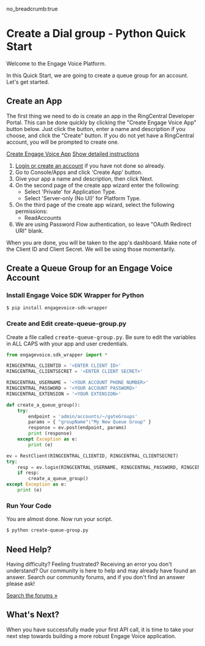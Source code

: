 no_breadcrumb:true

# Create a Dial group - Python Quick Start

Welcome to the Engage Voice Platform.

In this Quick Start, we are going to create a queue group for an account. Let's get started.

## Create an App

The first thing we need to do is create an app in the RingCentral Developer Portal. This can be done quickly by clicking the "Create Engage Voice App" button below. Just click the button, enter a name and description if you choose, and click the "Create" button. If you do not yet have a RingCentral account, you will be prompted to create one.

<a target="_new" href="https://developer.ringcentral.com/new-app?name=Engage+Voice+Quick+Start+App&desc=A+simple+app+to+demo+engage+voice+apis+access&public=false&type=ServerOther&carriers=7710,7310,3420&permissions=ReadAccounts&redirectUri=" class="btn btn-primary">Create Engage Voice App</a>
<a class="btn-link btn-collapse" data-toggle="collapse" href="#create-app-instructions" role="button" aria-expanded="false" aria-controls="create-app-instructions">Show detailed instructions</a>

<div class="collapse" id="create-app-instructions">
<ol>
<li><a href="https://developer.ringcentral.com/login.html#/">Login or create an account</a> if you have not done so already.</li>
<li>Go to Console/Apps and click 'Create App' button.</li>
<li>Give your app a name and description, then click Next.</li>
<li>On the second page of the create app wizard enter the following:
  <ul>
  <li>Select 'Private' for Application Type.</li>
  <li>Select 'Server-only (No UI)' for Platform Type.</li>
  </ul>
  </li>
<li>On the third page of the create app wizard, select the following permissions:
  <ul>
    <li>ReadAccounts</li>
  </ul>
</li>
<li>We are using Password Flow authentication, so leave "OAuth Redirect URI" blank.</li>
</ol>
</div>

When you are done, you will be taken to the app's dashboard. Make note of the Client ID and Client Secret. We will be using those momentarily.

## Create a Queue Group for an Engage Voice Account

### Install Engage Voice SDK Wrapper for Python

```bash
$ pip install engagevoice-sdk-wrapper
```

### Create and Edit create-queue-group.py

Create a file called <tt>create-queue-group.py</tt>. Be sure to edit the variables in ALL CAPS with your app and user credentials.

```python
from engagevoice.sdk_wrapper import *

RINGCENTRAL_CLIENTID = '<ENTER CLIENT ID>'
RINGCENTRAL_CLIENTSECRET = '<ENTER CLIENT SECRET>'

RINGCENTRAL_USERNAME = '<YOUR ACCOUNT PHONE NUMBER>'
RINGCENTRAL_PASSWORD = '<YOUR ACCOUNT PASSWORD>'
RINGCENTRAL_EXTENSION = '<YOUR EXTENSION>'

def create_a_queue_group():
    try:
        endpoint = 'admin/accounts/~/gateGroups'
        params = { "groupName":"My New Queue Group" }
        response = ev.post(endpoint, params)
        print (response)        
    except Exception as e:
        print (e)

ev = RestClient(RINGCENTRAL_CLIENTID, RINGCENTRAL_CLIENTSECRET)
try:
    resp = ev.login(RINGCENTRAL_USERNAME, RINGCENTRAL_PASSWORD, RINGCENTRAL_EXTENSION)
    if resp:
        create_a_queue_group()
except Exception as e:
    print (e)
```

### Run Your Code

You are almost done. Now run your script.

```bash
$ python create-queue-group.py
```

## Need Help?

Having difficulty? Feeling frustrated? Receiving an error you don't understand? Our community is here to help and may already have found an answer. Search our community forums, and if you don't find an answer please ask!

<a target="_new" href="https://forums.developers.ringcentral.com/search.html?c=11&includeChildren=false&f=&type=question+OR+kbentry+OR+answer+OR+topic&redirect=search%2Fsearch&sort=relevance&q=call+management">Search the forums &raquo;</a>

## What's Next?

When you have successfully made your first API call, it is time to take your next step towards building a more robust Engage Voice application.
